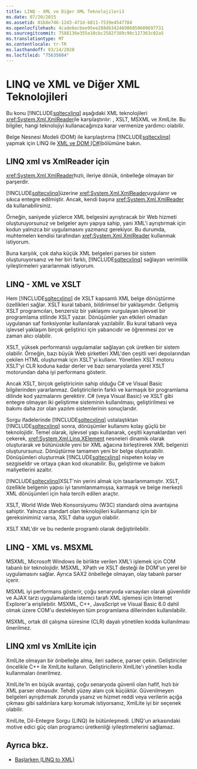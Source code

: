 ```yaml
---
title: LINQ - XML ve Diğer XML Teknolojileri3
ms.date: 07/20/2015
ms.assetid: 01b8e746-12d3-471d-b811-7539e4547784
ms.openlocfilehash: 4cade6ecbee95ee288db34246986858609697731
ms.sourcegitcommit: 7588136e355e10cbc2582f389c90c127363c02a5
ms.translationtype: MT
ms.contentlocale: tr-TR
ms.lasthandoff: 03/14/2020
ms.locfileid: "75635684"
---
```

# <a name="linq-to-xml-vs-other-xml-technologies"></a>LINQ ve XML ve Diğer XML Teknolojileri
Bu konu [!INCLUDE[sqltecxlinq](~/includes/sqltecxlinq-md.md)] aşağıdaki XML teknolojileri <xref:System.Xml.XmlReader>ile karşılaştırılır: , XSLT, MSXML ve XmlLite. Bu bilgiler, hangi teknolojiyi kullanacağınıza karar vermenize yardımcı olabilir.  
  
 Belge Nesnesi Modeli (DOM) ile karşılaştırma [!INCLUDE[sqltecxlinq](~/includes/sqltecxlinq-md.md)] yapmak için LINQ ile [XML ve DOM (C#)](./linq-to-xml-vs-dom.md)bölümüne bakın.  
  
## <a name="linq-to-xml-vs-xmlreader"></a>LINQ xml vs XmlReader için  
 <xref:System.Xml.XmlReader>hızlı, ileriye dönük, önbelleğe olmayan bir parşerdir.  
  
 [!INCLUDE[sqltecxlinq](~/includes/sqltecxlinq-md.md)]üzerine <xref:System.Xml.XmlReader>uygulanır ve sıkıca entegre edilmiştir. Ancak, kendi başına <xref:System.Xml.XmlReader> da kullanabilirsiniz.  
  
 Örneğin, saniyede yüzlerce XML belgesini ayrıştıracak bir Web hizmeti oluşturuyorsunuz ve belgeler aynı yapıya sahip, yani XML'i ayrıştırmak için kodun yalnızca bir uygulamasını yazmanız gerekiyor. Bu durumda, muhtemelen kendisi tarafından <xref:System.Xml.XmlReader> kullanmak istiyorum.  
  
 Buna karşılık, çok daha küçük XML belgeleri parses bir sistem oluşturuyorsanız ve her biri farklı, [!INCLUDE[sqltecxlinq](~/includes/sqltecxlinq-md.md)] sağlayan verimlilik iyileştirmeleri yararlanmak istiyorum.  
  
## <a name="linq-to-xml-vs-xslt"></a>LINQ - XML ve XSLT  
 Hem [!INCLUDE[sqltecxlinq](~/includes/sqltecxlinq-md.md)] de XSLT kapsamlı XML belge dönüştürme özellikleri sağlar. XSLT kural tabanlı, bildirimsel bir yaklaşımdır. Gelişmiş XSLT programcıları, benzersiz bir yaklaşımı vurgulayan işlevsel bir programlama stilinde XSLT yazar. Dönüşümler yan etkileri olmadan uygulanan saf fonksiyonlar kullanılarak yazılabilir. Bu kural tabanlı veya işlevsel yaklaşım birçok geliştirici için yabancıdır ve öğrenmesi zor ve zaman alıcı olabilir.  
  
 XSLT, yüksek performanslı uygulamalar sağlayan çok üretken bir sistem olabilir. Örneğin, bazı büyük Web şirketleri XML'den çeşitli veri depolarından çekilen HTML oluşturmak için XSLT'yi kullanır. Yönetilen XSLT motoru XSLT'yi CLR koduna kadar derler ve bazı senaryolarda yerel XSLT motorundan daha iyi performans gösterir.  
  
 Ancak XSLT, birçok geliştiricinin sahip olduğu C# ve Visual Basic bilgilerinden yararlanmaz. Geliştiricilerin farklı ve karmaşık bir programlama dilinde kod yazmalarını gerektirir. C# (veya Visual Basic) ve XSLT gibi entegre olmayan iki geliştirme sisteminin kullanılması, geliştirilmesi ve bakımı daha zor olan yazılım sistemlerinin sonuçlarıdır.  
  
 Sorgu ifadelerinde [!INCLUDE[sqltecxlinq](~/includes/sqltecxlinq-md.md)] ustalaştıktan [!INCLUDE[sqltecxlinq](~/includes/sqltecxlinq-md.md)] sonra, dönüşümler kullanımı kolay güçlü bir teknolojidir. Temel olarak, işlevsel yapı kullanarak, çeşitli kaynaklardan veri çekerek, <xref:System.Xml.Linq.XElement> nesneleri dinamik olarak oluşturarak ve bütünüskile yeni bir XML ağacına birleştirerek XML belgenizi oluşturursunuz. Dönüştürme tamamen yeni bir belge oluşturabilir. Dönüşümleri oluşturmak [!INCLUDE[sqltecxlinq](~/includes/sqltecxlinq-md.md)] nispeten kolay ve sezgiseldir ve ortaya çıkan kod okunabilir. Bu, geliştirme ve bakım maliyetlerini azaltır.  
  
 [!INCLUDE[sqltecxlinq](~/includes/sqltecxlinq-md.md)]XSLT'nin yerini almak için tasarlanmamıştır. XSLT, özellikle belgenin yapısı iyi tanımlanmamışsa, karmaşık ve belge merkezli XML dönüşümleri için hala tercih edilen araçtır.  
  
 XSLT, World Wide Web Konsorsiyumu (W3C) standardı olma avantajına sahiptir. Yalnızca standart olan teknolojileri kullanmanız için bir gereksiniminiz varsa, XSLT daha uygun olabilir.  
  
 XSLT XML'dir ve bu nedenle programlı olarak değiştirilebilir.  
  
## <a name="linq-to-xml-vs-msxml"></a>LINQ - XML vs. MSXML  
 MSXML, Microsoft Windows ile birlikte verilen XML'i işlemek için COM tabanlı bir teknolojidir. MSXML, XPath ve XSLT desteği ile DOM'un yerel bir uygulamasını sağlar. Ayrıca SAX2 önbelleğe olmayan, olay tabanlı parser içerir.  
  
 MSXML iyi performans gösterir, çoğu senaryoda varsayılan olarak güvenlidir ve AJAX tarzı uygulamalarda istemci tarafı XML işlemesi için Internet Explorer'a erişilebilir. MSXML, C++, JavaScript ve Visual Basic 6.0 dahil olmak üzere COM'u destekleyen tüm programlama dillerinden kullanılabilir.  
  
 MSXML, ortak dil çalışma süresine (CLR) dayalı yönetilen kodda kullanılması önerilmez.  
  
## <a name="linq-to-xml-vs-xmllite"></a>LINQ xml vs XmlLite için  
 XmlLite olmayan bir önbelleğe alma, ileri sadece, parser çekin. Geliştiriciler öncelikle C++ ile XmlLite kullanın. Geliştiricilerin XmlLite'ı yönetilen kodla kullanmaları önerilmez.  
  
 XmlLite'In en büyük avantajı, çoğu senaryoda güvenli olan hafif, hızlı bir XML parser olmasıdır. Tehdit yüzey alanı çok küçüktür. Güvenilmeyen belgeleri ayrışdırmak zorunda ysanız ve hizmet reddi veya verilerin açığa çıkması gibi saldırılara karşı korumak istiyorsanız, XmlLite iyi bir seçenek olabilir.  
  
 XmlLite, Dil-Entegre Sorgu (LINQ) ile bütünleşmedi. LINQ'un arkasındaki motive edici güç olan programcı üretkenliği iyileştirmelerini sağlamaz.  
  
## <a name="see-also"></a>Ayrıca bkz.

- [Başlarken (LINQ to XML)](./linq-to-xml-overview.md)
